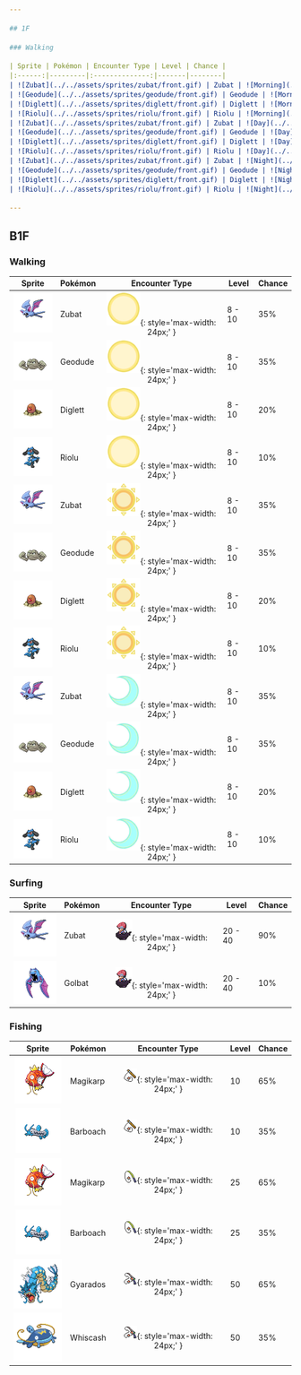 ```yaml
---

## 1F

### Walking

| Sprite | Pokémon | Encounter Type | Level | Chance |
|:------:|---------|:--------------:|-------|--------|
| ![Zubat](../../assets/sprites/zubat/front.gif) | Zubat | ![Morning](../../assets/encounter_types/morning.png "Morning"){: style='max-width: 24px;' } | 7 - 9 | 35% |
| ![Geodude](../../assets/sprites/geodude/front.gif) | Geodude | ![Morning](../../assets/encounter_types/morning.png "Morning"){: style='max-width: 24px;' } | 7 - 9 | 35% |
| ![Diglett](../../assets/sprites/diglett/front.gif) | Diglett | ![Morning](../../assets/encounter_types/morning.png "Morning"){: style='max-width: 24px;' } | 7 - 9 | 20% |
| ![Riolu](../../assets/sprites/riolu/front.gif) | Riolu | ![Morning](../../assets/encounter_types/morning.png "Morning"){: style='max-width: 24px;' } | 7 - 9 | 10% |
| ![Zubat](../../assets/sprites/zubat/front.gif) | Zubat | ![Day](../../assets/encounter_types/day.png "Day"){: style='max-width: 24px;' } | 7 - 9 | 35% |
| ![Geodude](../../assets/sprites/geodude/front.gif) | Geodude | ![Day](../../assets/encounter_types/day.png "Day"){: style='max-width: 24px;' } | 7 - 9 | 35% |
| ![Diglett](../../assets/sprites/diglett/front.gif) | Diglett | ![Day](../../assets/encounter_types/day.png "Day"){: style='max-width: 24px;' } | 7 - 9 | 20% |
| ![Riolu](../../assets/sprites/riolu/front.gif) | Riolu | ![Day](../../assets/encounter_types/day.png "Day"){: style='max-width: 24px;' } | 7 - 9 | 10% |
| ![Zubat](../../assets/sprites/zubat/front.gif) | Zubat | ![Night](../../assets/encounter_types/night.png "Night"){: style='max-width: 24px;' } | 7 - 9 | 35% |
| ![Geodude](../../assets/sprites/geodude/front.gif) | Geodude | ![Night](../../assets/encounter_types/night.png "Night"){: style='max-width: 24px;' } | 7 - 9 | 35% |
| ![Diglett](../../assets/sprites/diglett/front.gif) | Diglett | ![Night](../../assets/encounter_types/night.png "Night"){: style='max-width: 24px;' } | 7 - 9 | 20% |
| ![Riolu](../../assets/sprites/riolu/front.gif) | Riolu | ![Night](../../assets/encounter_types/night.png "Night"){: style='max-width: 24px;' } | 7 - 9 | 10% |

---
```


## B1F

### Walking

| Sprite | Pokémon | Encounter Type | Level | Chance |
|:------:|---------|:--------------:|-------|--------|
| ![Zubat](../../assets/sprites/zubat/front.gif) | Zubat | ![Morning](../../assets/encounter_types/morning.png "Morning"){: style='max-width: 24px;' } | 8 - 10 | 35% |
| ![Geodude](../../assets/sprites/geodude/front.gif) | Geodude | ![Morning](../../assets/encounter_types/morning.png "Morning"){: style='max-width: 24px;' } | 8 - 10 | 35% |
| ![Diglett](../../assets/sprites/diglett/front.gif) | Diglett | ![Morning](../../assets/encounter_types/morning.png "Morning"){: style='max-width: 24px;' } | 8 - 10 | 20% |
| ![Riolu](../../assets/sprites/riolu/front.gif) | Riolu | ![Morning](../../assets/encounter_types/morning.png "Morning"){: style='max-width: 24px;' } | 8 - 10 | 10% |
| ![Zubat](../../assets/sprites/zubat/front.gif) | Zubat | ![Day](../../assets/encounter_types/day.png "Day"){: style='max-width: 24px;' } | 8 - 10 | 35% |
| ![Geodude](../../assets/sprites/geodude/front.gif) | Geodude | ![Day](../../assets/encounter_types/day.png "Day"){: style='max-width: 24px;' } | 8 - 10 | 35% |
| ![Diglett](../../assets/sprites/diglett/front.gif) | Diglett | ![Day](../../assets/encounter_types/day.png "Day"){: style='max-width: 24px;' } | 8 - 10 | 20% |
| ![Riolu](../../assets/sprites/riolu/front.gif) | Riolu | ![Day](../../assets/encounter_types/day.png "Day"){: style='max-width: 24px;' } | 8 - 10 | 10% |
| ![Zubat](../../assets/sprites/zubat/front.gif) | Zubat | ![Night](../../assets/encounter_types/night.png "Night"){: style='max-width: 24px;' } | 8 - 10 | 35% |
| ![Geodude](../../assets/sprites/geodude/front.gif) | Geodude | ![Night](../../assets/encounter_types/night.png "Night"){: style='max-width: 24px;' } | 8 - 10 | 35% |
| ![Diglett](../../assets/sprites/diglett/front.gif) | Diglett | ![Night](../../assets/encounter_types/night.png "Night"){: style='max-width: 24px;' } | 8 - 10 | 20% |
| ![Riolu](../../assets/sprites/riolu/front.gif) | Riolu | ![Night](../../assets/encounter_types/night.png "Night"){: style='max-width: 24px;' } | 8 - 10 | 10% |

### Surfing

| Sprite | Pokémon | Encounter Type | Level | Chance |
|:------:|---------|:--------------:|-------|--------|
| ![Zubat](../../assets/sprites/zubat/front.gif) | Zubat | ![Surf](../../assets/encounter_types/surf.png "Surf"){: style='max-width: 24px;' } | 20 - 40 | 90% |
| ![Golbat](../../assets/sprites/golbat/front.gif) | Golbat | ![Surf](../../assets/encounter_types/surf.png "Surf"){: style='max-width: 24px;' } | 20 - 40 | 10% |

### Fishing

| Sprite | Pokémon | Encounter Type | Level | Chance |
|:------:|---------|:--------------:|-------|--------|
| ![Magikarp](../../assets/sprites/magikarp/front.gif) | Magikarp | ![Old Rod](../../assets/encounter_types/old_rod.png "Old Rod"){: style='max-width: 24px;' } | 10 | 65% |
| ![Barboach](../../assets/sprites/barboach/front.gif) | Barboach | ![Old Rod](../../assets/encounter_types/old_rod.png "Old Rod"){: style='max-width: 24px;' } | 10 | 35% |
| ![Magikarp](../../assets/sprites/magikarp/front.gif) | Magikarp | ![Good Rod](../../assets/encounter_types/good_rod.png "Good Rod"){: style='max-width: 24px;' } | 25 | 65% |
| ![Barboach](../../assets/sprites/barboach/front.gif) | Barboach | ![Good Rod](../../assets/encounter_types/good_rod.png "Good Rod"){: style='max-width: 24px;' } | 25 | 35% |
| ![Gyarados](../../assets/sprites/gyarados/front.gif) | Gyarados | ![Super Rod](../../assets/encounter_types/super_rod.png "Super Rod"){: style='max-width: 24px;' } | 50 | 65% |
| ![Whiscash](../../assets/sprites/whiscash/front.gif) | Whiscash | ![Super Rod](../../assets/encounter_types/super_rod.png "Super Rod"){: style='max-width: 24px;' } | 50 | 35% |

